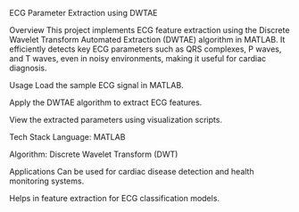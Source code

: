 ECG Parameter Extraction using DWTAE

Overview
This project implements ECG feature extraction using the Discrete Wavelet Transform Automated Extraction (DWTAE) algorithm in MATLAB. It efficiently detects key ECG parameters such as QRS complexes, P waves, and T waves, even in noisy environments, making it useful for cardiac diagnosis.

Usage
Load the sample ECG signal in MATLAB.

Apply the DWTAE algorithm to extract ECG features.

View the extracted parameters using visualization scripts.

Tech Stack
Language: MATLAB

Algorithm: Discrete Wavelet Transform (DWT)

Applications
Can be used for cardiac disease detection and health monitoring systems.

Helps in feature extraction for ECG classification models.
